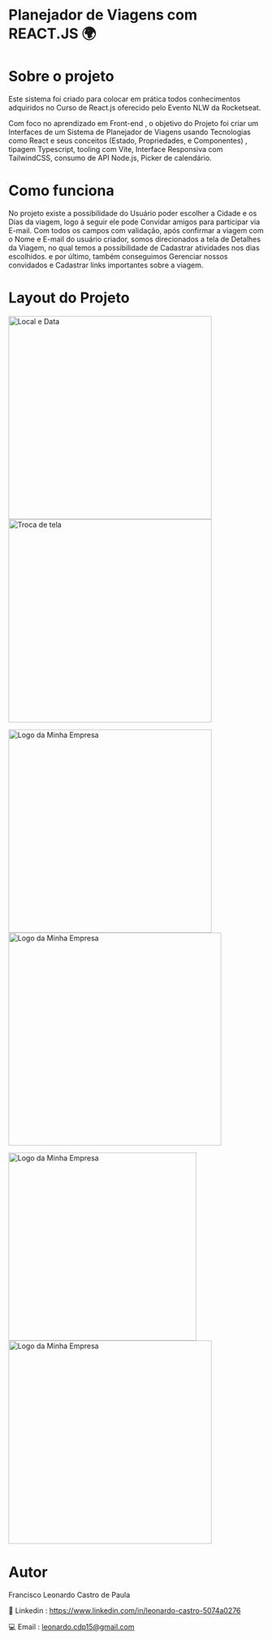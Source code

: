 # Planejador de Viagens com REACT.JS 🌍

# Sobre o projeto
Este sistema foi criado para colocar em prática todos conhecimentos adquiridos no Curso de React.js oferecido pelo Evento NLW da Rocketseat.

Com foco no aprendizado em Front-end , o objetivo do Projeto foi criar um Interfaces de um Sistema de Planejador de Viagens usando Tecnologias como React e seus conceitos (Estado, Propriedades, e Componentes) , tipagem Typescript, tooling com Vite, Interface Responsiva com TailwindCSS, consumo de API Node.js, Picker de calendário.

# Como funciona
No projeto existe a possibilidade do Usuário poder escolher a Cidade e os Dias da viagem, logo á seguir ele pode Convidar amigos para participar via E-mail. Com todos os campos com validação, após confirmar a viagem com o Nome e E-mail do usuário criador, somos direcionados a tela de Detalhes da Viagem, no qual temos a possibilidade de Cadastrar atividades nos dias escolhidos. e por último, também conseguimos Gerenciar nossos convidados e Cadastrar links importantes sobre a viagem.


# Layout do Projeto 
<p float="left">
  <img src="https://github.com/user-attachments/assets/6c41e458-b3c0-4a53-9494-d2b5171459d3" alt="Local e Data" width="400" style="margin-right: 10px;" />
  <img src="https://github.com/user-attachments/assets/d031eedb-7a91-41a3-a1a4-4f1c128773fe" alt="Troca de tela" width="400" />
</p>

<p float="left">
  <img src="https://github.com/user-attachments/assets/eeff3f7f-a5bf-42c2-bb23-a57099d77958" alt="Logo da Minha Empresa" width="400" style="margin-right: 10px;" />
  <img src="https://github.com/user-attachments/assets/acf361b1-65e1-4f8f-bd5d-50c9883249d7" alt="Logo da Minha Empresa" width="419" />
</p>

<p float="left">
  <img src="https://github.com/user-attachments/assets/d4099f7f-a2fe-441e-b54a-b06fd9243352" alt="Logo da Minha Empresa" width="370" style="margin-right: 10px;" />
  <img src="https://github.com/user-attachments/assets/1d1d9cb7-6a0a-4193-9b40-4f4f1f5b2236" alt="Logo da Minha Empresa" width="400" />
</p>


# Autor 
Francisco Leonardo Castro de Paula

📧 Linkedin : https://www.linkedin.com/in/leonardo-castro-5074a0276

💻 Email : leonardo.cdp15@gmail.com
